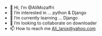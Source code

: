 - 👋 Hi, I’m @AliMozaffri
- 👀 I’m interested in ... python & Django
- 🌱 I’m currently learning ... Django
- 💞️ I’m looking to collaborate on downloader
- 📫 How to reach me  Ali_larox@yahoo.com

<!---
AliMozaffri/AliMozaffri is a ✨ special ✨ repository because its `README.md` (this file) appears on your GitHub profile.
You can click the Preview link to take a look at your changes.
--->
